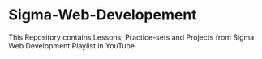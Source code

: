 # Sigma-Web-Developement
This Repository contains Lessons, Practice-sets and Projects from Sigma Web Development Playlist in YouTube
